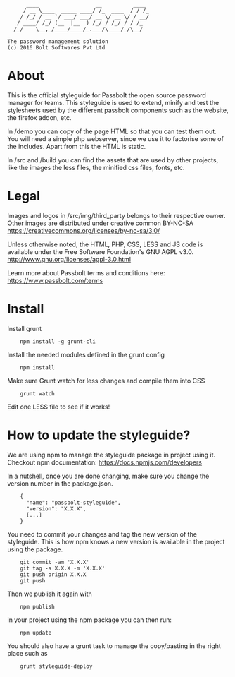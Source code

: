 	      ____                  __          ____
	     / __ \____  _____ ____/ /_  ____  / / /_
	    / /_/ / __ `/ ___/ ___/ __ \/ __ \/ / __/
	   / ____/ /_/ (__  |__  ) /_/ / /_/ / / /_
	  /_/    \__,_/____/____/_.___/\____/_/\__/

	The password management solution
	(c) 2016 Bolt Softwares Pvt Ltd


About
=========

This is the official styleguide for Passbolt the open source password manager for teams.
This styleguide is used to extend, minify and test the stylesheets used by the different
passbolt components such as the website, the firefox addon, etc.

In /demo you can copy of the page HTML so that you can test them out. You will need a
simple php webserver, since we use it to factorise some of the includes. Apart from this
the HTML is static.

In /src and /build you can find the assets that are used by other projects, like the images
the less files, the minified css files, fonts, etc.

Legal
==========

Images and logos in /src/img/third_party belongs to their respective owner.
Other images are distributed under creative common BY-NC-SA
https://creativecommons.org/licenses/by-nc-sa/3.0/

Unless otherwise noted, the HTML, PHP, CSS, LESS and JS code is available under the
Free Software Foundation's GNU AGPL v3.0.
http://www.gnu.org/licenses/agpl-3.0.html

Learn more about Passbolt terms and conditions here:
https://www.passbolt.com/terms


Install
=========

Install grunt
```
	npm install -g grunt-cli
```

Install the needed modules defined in the grunt config
```
	npm install
```

Make sure Grunt watch for less changes and compile them into CSS
```
	grunt watch
```

Edit one LESS file to see if it works!


How to update the styleguide?
=============================

We are using npm to manage the styleguide package in project using it.
Checkout npm documentation: https://docs.npmjs.com/developers

In a nutshell, once you are done changing, make sure you change the version
number in the package.json.
```
	{
	  "name": "passbolt-styleguide",
	  "version": "X.X.X",
	  [...]
	}
```

You need to commit your changes and tag the new version of the styleguide.
This is how npm knows a new version is available in the project using the package.
```
	git commit -am 'X.X.X'
	git tag -a X.X.X -m 'X.X.X'
	git push origin X.X.X
	git push
```

Then we publish it again with
```
	npm publish
```

in your project using the npm package you can then run:
```
	npm update
```

You should also have a grunt task to manage the copy/pasting in the right place such as
```
	grunt styleguide-deploy
```
